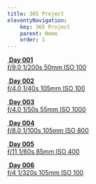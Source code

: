 ```yaml
---
title: 365 Project
eleventyNavigation:
    key: 365 Project
    parent: Home
    order: 1
---
```

<div class="pswp-gallery" id="my-gallery">
<div class="photoContainer">

  <a href="/assets/img/365project/day_001.jpg" 
    data-pswp-width="3000" 
    data-pswp-height="2000" 
    target="_blank">
    <img src="/assets/img/365project/thumbnails/day_001.jpg" alt="" />
    <span class="pswp-caption-content"><b>Day 001</b><br>ƒ/9.0 1/200s 50mm ISO 100</span>
  </a>

  <a href="/assets/img/365project/day_002.jpg" 
    data-pswp-width="3000" 
    data-pswp-height="2000" 
    target="_blank">
    <img src="/assets/img/365project/thumbnails/day_002.jpg" alt="" />
    <span class="pswp-caption-content"><b>Day 002</b><br>ƒ/4.0 1/40s 105mm ISO 100</span>
  </a>

  <a href="/assets/img/365project/day_003.jpg" 
    data-pswp-width="3000" 
    data-pswp-height="2000" 
    target="_blank">
    <img src="/assets/img/365project/thumbnails/day_003.jpg" alt="" />
    <span class="pswp-caption-content"><b>Day 003</b><br>ƒ/4.0 1/50s 55mm ISO 1000</span>
  </a>

  <a href="/assets/img/365project/day_004.jpg" 
    data-pswp-width="3000" 
    data-pswp-height="2000" 
    target="_blank">
    <img src="/assets/img/365project/thumbnails/day_004.jpg" alt="" />
    <span class="pswp-caption-content"><b>Day 004</b><br>ƒ/8.0 1/100s 105mm ISO 800</span>
  </a>

  <a href="/assets/img/365project/day_005.jpg" 
    data-pswp-width="3000" 
    data-pswp-height="2000" 
    target="_blank">
    <img src="/assets/img/365project/thumbnails/day_005.jpg" alt="" />
    <span class="pswp-caption-content"><b>Day 005</b><br>ƒ/11 1/60s 85mm ISO 400</span>
  </a>

   <a href="/assets/img/365project/day_006.jpg" 
    data-pswp-width="3000" 
    data-pswp-height="2000" 
    target="_blank">
    <img src="/assets/img/365project/thumbnails/day_006.jpg" alt="" />
    <span class="pswp-caption-content"><b>Day 006</b><br>ƒ/4 1/320s 105mm ISO 100</span>
  </a>


</div>
</div>